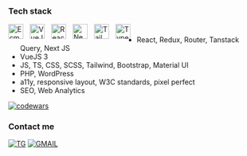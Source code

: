 ### Tech stack
<img align="left" height="30px" style="padding-right:10px" src="https://i.pinimg.com/originals/b5/57/64/b55764416830e7d8b0133c7c0eeaf445.png" alt="Ecma Script 6">
<img align="left" height="30px" style="padding-right:10px" src="https://upload.wikimedia.org/wikipedia/commons/9/95/Vue.js_Logo_2.svg" alt="VueJS">
<img align="left" height="30px" style="padding-right:10px" src="https://upload.wikimedia.org/wikipedia/commons/thumb/a/a7/React-icon.svg/768px-React-icon.svg.png?20220125121207" alt="ReactJS">
<img align="left" height="30px" style="padding-right:10px" src="https://seeklogo.com/images/N/next-js-icon-logo-EE302D5DBD-seeklogo.com.png" alt="NextJS">
<img align="left" height="30px" style="padding-right:10px" src="https://upload.wikimedia.org/wikipedia/commons/d/d5/Tailwind_CSS_Logo.svg" alt="Tailwind">
<img align="left" height="30px" style="padding-right:10px" src="https://img.icons8.com/?size=100&id=uJM6fQYqDaZK&format=png" alt="TypeScript">




#
#
  - React, Redux, Router, Tanstack Query, Next JS
  - VueJS 3
  - JS, TS, CSS, SCSS, Tailwind, Bootstrap, Material UI
  - PHP, WordPress
  - a11y, responsive layout, W3C standards, pixel perfect
  - SEO, Web Analytics
 
 [![codewars](https://www.codewars.com/users/Viktoriia-Piskova/badges/micro)](https://www.codewars.com/users/Viktoriia-Piskova)
 
### Contact me

[![TG](https://img.shields.io/badge/-Telegram-0d1117?style=for-the-badge&logo=telegram)](https://t.me/viktoriapiskova) [![GMAIL](https://img.shields.io/badge/-Gmail-0d1117?style=for-the-badge&logo=gmail)](https://viktoriapiskova@gmail.com)

